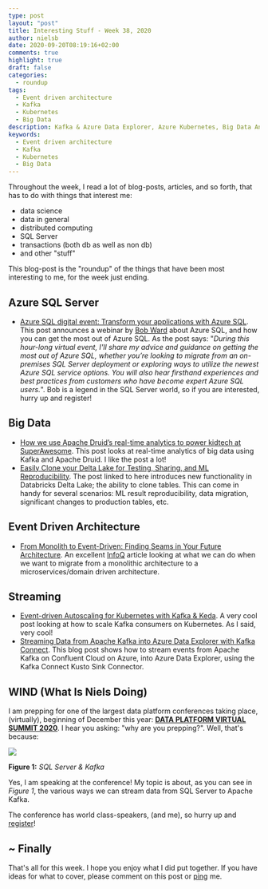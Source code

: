 ```yaml
---
type: post
layout: "post"
title: Interesting Stuff - Week 38, 2020
author: nielsb
date: 2020-09-20T08:19:16+02:00
comments: true
highlight: true
draft: false
categories:
  - roundup
tags:
  - Event driven architecture
  - Kafka
  - Kubernetes
  - Big Data
description: Kafka & Azure Data Explorer, Azure Kubernetes, Big Data Analytics, Data Platform Summit, and other interesting topics.
keywords:
  - Event driven architecture
  - Kafka
  - Kubernetes
  - Big Data  
---
```


Throughout the week, I read a lot of blog-posts, articles, and so forth, that has to do with things that interest me:

* data science
* data in general
* distributed computing
* SQL Server
* transactions (both db as well as non db)
* and other "stuff"

This blog-post is the "roundup" of the things that have been most interesting to me, for the week just ending.

<!--more-->

## Azure SQL Server

* [Azure SQL digital event: Transform your applications with Azure SQL][1]. This post announces a webinar by [Bob Ward][bobwa] about Azure SQL, and how you can get the most out of Azure SQL. As the post says: "*During this hour-long virtual event, I'll share my advice and guidance on getting the most out of Azure SQL, whether you’re looking to migrate from an on-premises SQL Server deployment or exploring ways to utilize the newest Azure SQL service options. You will also hear firsthand experiences and best practices from customers who have become expert Azure SQL users.*". Bob is a legend in the SQL Server world, so if you are interested, hurry up and register!

## Big Data

* [How we use Apache Druid’s real-time analytics to power kidtech at SuperAwesome][2]. This post looks at real-time analytics of big data using Kafka and Apache Druid. I like the post a lot! 
* [Easily Clone your Delta Lake for Testing, Sharing, and ML Reproducibility][3]. The post linked to here introduces new functionality in Databricks Delta Lake; the ability to clone tables. This can come in handy for several scenarios: ML result reproducibility, data migration, significant changes to production tables, etc.

## Event Driven Architecture

* [From Monolith to Event-Driven: Finding Seams in Your Future Architecture][4]. An excellent [InfoQ][iq] article looking at what we can do when we want to migrate from a monolithic architecture to a microservices/domain driven architecture.

## Streaming

* [Event-driven Autoscaling for Kubernetes with Kafka & Keda][5]. A very cool post looking at how to scale Kafka consumers on Kubernetes. As I said, very cool!
* [Streaming Data from Apache Kafka into Azure Data Explorer with Kafka Connect][6]. This blog post shows how to stream events from Apache Kafka on Confluent Cloud on Azure, into Azure Data Explorer, using the Kafka Connect Kusto Sink Connector.

## WIND (What Is Niels Doing)

I am prepping for one of the largest data platform conferences taking place, (virtually), beginning of December this year: [**DATA PLATFORM VIRTUAL SUMMIT 2020**][7]. I hear you asking: "why are you prepping?". Well, that's because:

![](/images/posts/Niels_Berglund.jpg)

**Figure 1:** *SQL Server & Kafka*

Yes, I am speaking at the conference! My topic is about, as you can see in *Figure 1*, the various ways we can stream data from SQL Server to Apache Kafka.

The conference has world class-speakers, (and me), so hurry up and [register][8]!

## ~ Finally

That's all for this week. I hope you enjoy what I did put together. If you have ideas for what to cover, please comment on this post or [ping][ma] me.

[ma]: mailto:niels.it.berglund@gmail.com
[mp]: https://blog.acolyer.org
[iq]: https://www.infoq.com/
[ew]: http://sqlonice.com/
[re]: http://blog.revolutionanalytics.com
[sqsk]: https://www.sqlskills.com
[mdaveyblog]: https://mdavey.wordpress.com/
[charlblog]: https://charlla.com/

[jovpop]: https://twitter.com/JovanPop_MSFT
[bobw]: https://twitter.com/bobwardms
[revod]: https://twitter.com/revodavid
[lonny]: https://twitter.com/sqL_handLe
[ewtw]: https://twitter.com/sqlOnIce
[buckw]: https://twitter.com/BuckWoodyMSFT
[mattw]: https://twitter.com/matthewwarren
[murba]: https://twitter.com/muratdemirbas
[daveda]: https://twitter.com/davidthecoder
[adcol]: https://twitter.com/adriancolyer
[jesrod]: https://twitter.com/jrdothoughts
[tomaz]: https://twitter.com/tomaz_tsql
[dataart]: https://twitter.com/dataartisans
[luis]: https://twitter.com/luis_de_sousa
[benstop]: https://twitter.com/benstopford
[conflu]: https://twitter.com/confluentinc
[tylert]: https://twitter.com/tyler_treat
[andrewng]: https://twitter.com/AndrewYNg
[lawr]: https://twitter.com/bytezn
[jue]: https://twitter.com/b0rk
[yan]: https://twitter.com/theburningmonk
[danny]: https://twitter.com/g9yuayon
[rmoff]: https://twitter.com/rmoff
[ryansw]: https://twitter.com/ryanswanstrom
[pabloc]: https://twitter.com/pabloc_ds
[mklep]: https://twitter.com/martinkl
[mdavey]: https://twitter.com/matt_davey
[jboner]: https://twitter.com/jboner
[joeduff]: https://twitter.com/funcOfJoe
[charl]: https://twitter.com/charllamprecht
[dbricks]: https://twitter.com/databricks
[adsit]: https://twitter.com/SitnikAdam
[vicky]: https://twitter.com/vickyharp
[dscentral]: https://twitter.com/DataScienceCtrl
[natemc]: https://twitter.com/natemcmaster
[ads]: https://twitter.com/azuredatastudio
[travw]: https://twitter.com/radtravis
[emilk]: https://twitter.com/IsTheArchitect
[bobwa]: https://twitter.com/bobwardms


[1]: https://cloudblogs.microsoft.com/sqlserver/2020/09/17/azure-sql-digital-event-transform-your-applications-with-azure-sql/
[2]: https://medium.com/superawesome-engineering/how-we-use-apache-druids-real-time-analytics-to-power-kidtech-at-superawesome-8da6a0fb28b1
[3]: https://databricks.com/blog/2020/09/15/easily-clone-your-delta-lake-for-testing-sharing-and-ml-reproducibility.html
[4]: https://www.infoq.com/articles/event-driven-finding-seams/
[5]: https://medium.com/faun/event-driven-autoscaling-for-kubernetes-with-kafka-keda-d68490200812
[6]: https://www.confluent.io/blog/stream-data-from-kafka-to-azure-data-explorer/
[7]: https://dataplatformgeeks.com/dps2020/
[8]: https://dataplatformgeeks.com/dps2020/booking/
